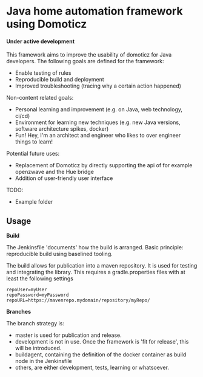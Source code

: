 # Java home automation framework using Domoticz
#### Under active development
This framework aims to improve the usability of domoticz for Java developers. The following goals are defined for the framework:
- Enable testing of rules
- Reproducible build and deployment
- Improved troubleshooting (tracing why a certain action happened)

Non-content related goals:
- Personal learning and improvement (e.g. on Java, web technology, ci/cd)
- Environment for learning new techniques (e.g. new Java versions, software architecture spikes, docker)
- Fun! Hey, I'm an architect and engineer who likes to over engineer things to learn!

Potential future uses:
- Replacement of Domoticz by directly supporting the api of for example openzwave and the Hue bridge
- Addition of user-friendly user interface

TODO:
- Example folder

## Usage
**Build**

The Jenkinsfile 'documents' how the build is arranged. Basic principle: reproducible build using baselined tooling.

The build allows for publication into a maven repository. It is used for testing and integrating the library. This requires a gradle.properties files with at least the following settings
```
repoUser=myUser
repoPassword=myPassword
repoURL=https://mavenrepo.mydomain/repository/myRepo/
```
**Branches**

The branch strategy is:
- master is used for publication and release. 
- development is not in use. Once the framework is 'fit for release', this will be introduced.
- buildagent, containing the definition of the docker container as build node in the Jenkinsfile
- others, are either development, tests, learning or whatsoever.
